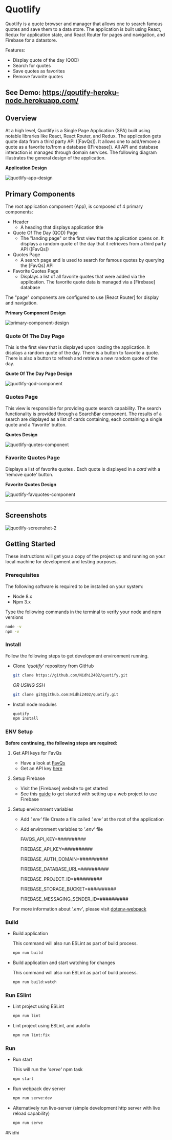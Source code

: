 # Quotlify

Quotlify is a quote browser and manager that allows one to search famous quotes and save them to a data store. The application is built using React, Redux for application state, and React Router for pages and navigation, and Firebase for a datastore.

Features:

* Display quote of the day (QOD)
* Search for quotes
* Save quotes as favorites
* Remove favorite quotes

## See Demo: https://qoutify-heroku-node.herokuapp.com/

## Overview

At a high level, Quotlify is a Single Page Application (SPA) built using notable libraries like React, React Router, and Redux. The application gets quote data from a third party API ([FavQs]). It allows one to add/remove a quote as a favorite to/from a database ([Firebase]). All API and database interaction is managed through domain services. The following diagram illustrates the general design of the application.

**Application Design**

![quotlify-app-design](https://user-images.githubusercontent.com/33935506/35609333-8c2348bc-0665-11e8-9eb4-8efc4e9a43dd.png)

## Primary Components

The root application component (App), is composed of 4 primary components:

* Header
  * A heading that displays application title
* Quote Of The Day (QOD) Page
  * The "landing page" or the first view that the application opens on. It displays a random quote of the day that it retrieves from a third party API ([FavQs])
* Quotes Page
  * A search page and is used to search for famous quotes by querying the [FavQs] API
* Favorite Quotes Page
  * Displays a list of all favorite quotes that were added via the application. The favorite quote data is managed via a [Firebase] database

The "page" components are configured to use [React Router] for display and navigation.

**Primary Component Design**

![primary-component-design](https://user-images.githubusercontent.com/33935506/35668601-c2d14352-073a-11e8-9588-963b8353ae61.png)

### Quote Of The Day Page

This is the first view that is displayed upon loading the application. It displays a random quote of the day. There is a button to favorite a quote. There is also a button to refresh and retrieve a new random quote of the day.

**Quote Of The Day Page Design**

![quotlify-qod-component](https://user-images.githubusercontent.com/33935506/35643325-a1e18150-06ce-11e8-8563-f6b9f81dffb2.png)

### Quotes Page

This view is responsible for providing quote search capability. The search functionality is provided through a SearchBar component. The results of a search are displayed as a list of cards containing, each containing a single quote and a 'favorite' button.

**Quotes Design**

![quotlify-quotes-component](https://user-images.githubusercontent.com/33935506/35643481-1a374cb6-06cf-11e8-937e-64db9b813558.png)

### Favorite Quotes Page

Displays a list of favorite quotes . Each quote is displayed in a _card_ with a 'remove quote' button.

**Favorite Quotes Design**

![quotlify-favquotes-component](https://user-images.githubusercontent.com/33935506/35643601-80c2dcca-06cf-11e8-8f09-8575f69fa7f8.png)

---

## Screenshots

![quotlify-screenshot-2](https://user-images.githubusercontent.com/33935506/35666236-e520ef2e-0731-11e8-9107-6503274ba2d5.png)

## Getting Started

These instructions will get you a copy of the project up and running on your local machine for development and testing purposes.

### Prerequisites

The following software is required to be installed on your system:

* Node 8.x
* Npm 3.x

Type the following commands in the terminal to verify your node and npm versions

```bash
node -v
npm -v
```

### Install

Follow the following steps to get development environment running.

* Clone _'quotify'_ repository from GitHub

  ```bash
  git clone https://github.com/Nidhi2402/quotify.git
  ```

   _OR USING SSH_

  ```bash
  git clone git@github.com:Nidhi2402/quotify.git
  ```

* Install node modules

   ```bash
   quotify
   npm install
   ```

### ENV Setup

**Before continuing, the following steps are required:**

1. Get API keys for FavQs

   * Have a look at [FavQs](https://favqs.com)
   * Get an API key [here](https://favqs.com/api/)

2. Setup Firebase

   * Visit the [Firebase] website to get started
   * See this [guide](https://firebase.google.com/docs/web/setup) to get started with setting up a web project to use Firebase

3. Setup environment variables

   * Add _'.env'_ file
     Create a file called _'.env'_ at the root of the application
   * Add environment variables to _'.env'_ file

     FAVQS_API_KEY=##########

     FIREBASE_API_KEY=##########

     FIREBASE_AUTH_DOMAIN=##########

     FIREBASE_DATABASE_URL=##########

     FIREBASE_PROJECT_ID=##########

     FIREBASE_STORAGE_BUCKET=##########

     FIREBASE_MESSAGING_SENDER_ID=##########

   For more information about _'.env'_, please visit [dotenv-webpack](https://www.npmjs.com/package/dotenv-webpack)

### Build

* Build application

  This command will also run ESLint as part of build process.

  ```bash
  npm run build
  ```

* Build application and start watching for changes

  This command will also run ESLint as part of build process.

  ```bash
  npm run build:watch
  ```

### Run ESlint

* Lint project using ESLint

  ```bash
  npm run lint
  ```

* Lint project using ESLint, and autofix

  ```bash
  npm run lint:fix
  ```

### Run

* Run start

  This will run the _'serve'_ npm task

  ```bash
  npm start
  ```

* Run webpack dev server

  ```bash
  npm run serve:dev
  ```

* Alternatively run live-server (simple development http server with live reload capability)

  ```bash
  npm run serve
  ```


#Nidhi

